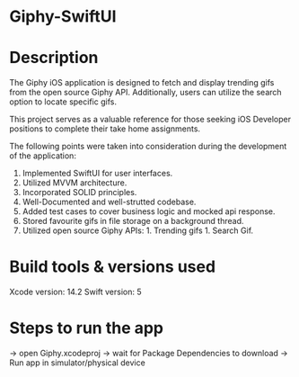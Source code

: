 # Giphy-SwiftUI

# Description

The Giphy iOS application is designed to fetch and display trending gifs from the open source Giphy API. Additionally, users can utilize the search option to locate specific gifs.

This project serves as a valuable reference for those seeking iOS Developer positions to complete their take home assignments.

The following points were taken into consideration during the development of the application:

  1. Implemented SwiftUI for user interfaces.
  2. Utilized MVVM architecture.
  3. Incorporated SOLID principles.
  4. Well-Documented and well-strutted codebase.
  5. Added test cases to cover business logic and mocked api response.
  6. Stored favourite gifs in file storage on a background thread.
  7. Utilized open source Giphy APIs: 1. Trending gifs 1. Search Gif.

# Build tools & versions used
  Xcode version: 14.2
  Swift version: 5

# Steps to run the app
-> open Giphy.xcodeproj
-> wait for Package Dependencies to download
-> Run app in simulator/physical device
